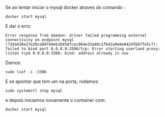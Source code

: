 Se ao tentar iniciar o mysql docker atraves do comando :
```
docker start mysql
```

E dar o erro:

```
Error response from daemon: driver failed programming external connectivity on endpoint mysql (73da438e27e20ce897d4eb1045dfcec964e33a40c1fb42a9e6e0424f6b7fe5c7): failed to bind port 0.0.0.0:3306/tcp: Error starting userland proxy: listen tcp4 0.0.0.0:3306: bind: address already in use
```

Damos:

```
sudo lsof -i :3306

```

E se apontar que tem um na porta, rodamos:

```
sudo systemctl stop mysql
```

e depois iniciamos novamente o container com:

```
docker start mysql
```


